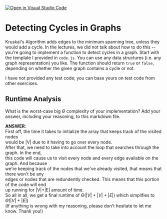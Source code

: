 [![Open in Visual Studio Code](https://classroom.github.com/assets/open-in-vscode-718a45dd9cf7e7f842a935f5ebbe5719a5e09af4491e668f4dbf3b35d5cca122.svg)](https://classroom.github.com/online_ide?assignment_repo_id=12548006&assignment_repo_type=AssignmentRepo)
# Detecting Cycles in Graphs

Kruskal's Algorithm adds edges to the minimum spanning tree, unless they would
add a cycle. In the lectures, we did not talk about how to do this -- you're
going to implement a function to detect cycles in a graph. Start with the
template I provided in `code.js`. You can use any data structures (i.e. any
graph representation) you like. The function should return `true` or `false`,
depending on whether the given graph contains a cycle or not.

I have not provided any test code; you can base yours on test code from other
exercises.

## Runtime Analysis

What is the worst-case big $\Theta$ complexity of your implementation? Add your
answer, including your reasoning, to this markdown file.  

**ANSWER**:  
First off, the time it takes to initialize the array that keeps track of the visited nodes  
would be |V| due to it having to go over every node.  
After that, we need to take into account the loop that searches through the graph. In the end,  
this code will cause us to visit every node and every edge available on the graph. And because  
we're keeping track of the nodes that we've already visited, that means that there won't be any  
edges or nodes that are redundently checked. This means that this portion of the code will end  
up running for |V|+|E| amount of time.  
So all in all, we get a final runtime of $\Theta(|V| + |V| + |E|)$ which simplifies to  
$\Theta(|V| + |E|)$  
(If anything is wrong with my reasoning, please don't hesitate to let me know. Thank you!)
